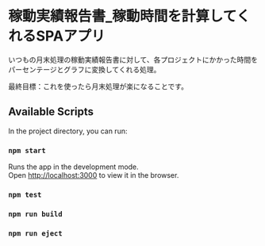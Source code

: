 # 稼動実績報告書_稼動時間を計算してくれるSPAアプリ

いつもの月末処理の稼動実績報告書に対して、各プロジェクトにかかった時間をパーセンテージとグラフに変換してくれる処理。

最終目標：これを使ったら月末処理が楽になることです。

## Available Scripts

In the project directory, you can run:

### `npm start`

Runs the app in the development mode.\
Open [http://localhost:3000](http://localhost:3000) to view it in the browser.


### `npm test`

### `npm run build`

### `npm run eject`
